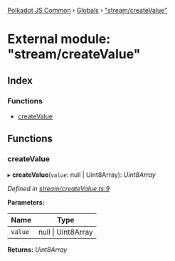 [Polkadot JS Common](../README.md) › [Globals](../globals.md) › ["stream/createValue"](_stream_createvalue_.md)

# External module: "stream/createValue"

## Index

### Functions

* [createValue](_stream_createvalue_.md#createvalue)

## Functions

###  createValue

▸ **createValue**(`value`: null | Uint8Array): *Uint8Array*

*Defined in [stream/createValue.ts:9](https://github.com/polkadot-js/common/blob/cfdf629b/packages/trie-codec/src/stream/createValue.ts#L9)*

**Parameters:**

Name | Type |
------ | ------ |
`value` | null &#124; Uint8Array |

**Returns:** *Uint8Array*
